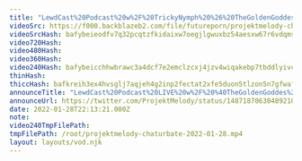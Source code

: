 ```yaml
---
title: "LewdCast%20Podcast%20w%2F%20TrickyNymph%20%26%20TheGoldenGoddes"
videoSrc: https://f000.backblazeb2.com/file/futureporn/projektmelody-chaturbate-2022-01-28.mp4
videoSrcHash: bafybeieodfv7q32pcqtzfkidaixw7oegjlgwuxbz54aesxw67r6vdqmswy?filename=projektmelody-chaturbate-20220128T221321Z-source.mp4
video720Hash: 
video480Hash: 
video360Hash: 
video240Hash: bafybeicchhwbrawc3a4dcf7e2emclzcxj4jzv4wiqakebp7tbddlyivctq?filename=projektmelody-chaturbate-20220128T221321Z-240p.mp4
thinHash: 
thiccHash: bafkreih3ex4hvsglj7aqjeh4g2inp2fectat2xfe5duon5tlzon5n7gfwa?filename=20220128T221321Z-thicc.jpg
announceTitle: "LewdCast%20Podcast%20LIVE%20w%2F%20%40TheGoldenGoddes%20%26%20%40Tricky_Nymph__%20----%20LET%27S%20PARTY%21"
announceUrl: https://twitter.com/ProjektMelody/status/1487187063048921093
date: 2022-01-28T22:13:21.000Z
note: 
video240TmpFilePath: 
tmpFilePath: /root/projektmelody-chaturbate-2022-01-28.mp4
layout: layouts/vod.njk
---
```

